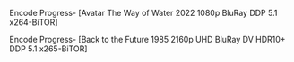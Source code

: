 Encode Progress- [Avatar The Way of Water 2022 1080p BluRay DDP 5.1 x264-BiTOR]

Encode Progress- [Back to the Future 1985 2160p UHD BluRay DV HDR10+ DDP 5.1 x265-BiTOR]


